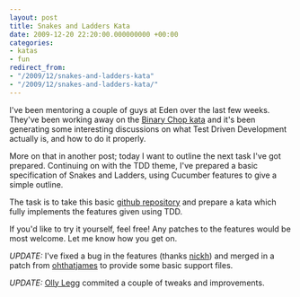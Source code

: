 ```yaml
---
layout: post
title: Snakes and Ladders Kata
date: 2009-12-20 22:20:00.000000000 +00:00
categories:
- katas
- fun
redirect_from:
- "/2009/12/snakes-and-ladders-kata"
- "/2009/12/snakes-and-ladders-kata/"
---
```

I've been mentoring a couple of guys at Eden over the last few weeks. They've been working away on the [Binary Chop kata](http://codekata.pragprog.com/2007/01/kata_two_karate.html) and it's been generating some interesting discussions on what Test Driven Development actually is, and how to do it properly. 

More on that in another post; today I want to outline the next task I've got prepared. Continuing on with the TDD theme, I've prepared a basic specification of Snakes and Ladders, using Cucumber features to give a simple outline.

The task is to take this basic [github repository](http://github.com/chrismdp/snakesandladders) and prepare a kata which fully implements the features given using TDD.

If you'd like to try it yourself, feel free! Any patches to the features would be most welcome. Let me know how you get on.

*UPDATE:* I've fixed a bug in the features (thanks [nickh](http://github.com/nickh)) and merged in a patch from [ohthatjames](http://github.com/ohthatjames) to provide some basic support files.

*UPDATE:* [Olly Legg](http://github.com/olly) commited a couple of tweaks and improvements.
